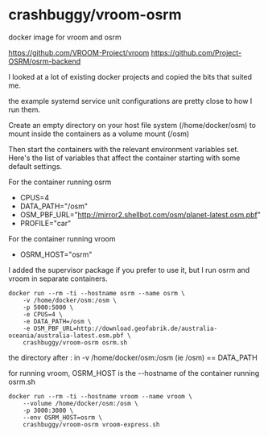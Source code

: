 # crashbuggy/vroom-osrm
docker image for vroom and osrm

https://github.com/VROOM-Project/vroom
https://github.com/Project-OSRM/osrm-backend

I looked at a lot of existing docker projects and copied the bits that
suited me. 

the example systemd service unit configurations are pretty close to
how I run them.

Create an empty directory on your host file system (/home/docker/osm) 
to mount inside the containers as a volume mount (/osm)

Then start the containers with the relevant environment variables set.
Here's the list of variables that affect the container starting with
some default settings.

For the container running osrm
* CPUS=4
* DATA_PATH="/osm"
* OSM_PBF_URL="http://mirror2.shellbot.com/osm/planet-latest.osm.pbf"
* PROFILE="car"

For the container running vroom
* OSRM_HOST="osrm"

I added the supervisor package if you prefer to use it, but I run
osrm and vroom in separate containers.

```
docker run --rm -ti --hostname osrm --name osrm \
    -v /home/docker/osm:/osm \
    -p 5000:5000 \
    -e CPUS=4 \
    -e DATA_PATH=/osm \
    -e OSM_PBF_URL=http://download.geofabrik.de/australia-oceania/australia-latest.osm.pbf \
    crashbuggy/vroom-osrm osrm.sh
```

the directory after : in -v /home/docker/osm:/osm (ie /osm) == DATA_PATH

for running vroom, OSRM_HOST is the --hostname of the container running 
osrm.sh

```
docker run --rm -ti --hostname vroom --name vroom \
    --volume /home/docker/osm:/osm \
    -p 3000:3000 \
    --env OSRM_HOST=osrm \
    crashbuggy/vroom-osrm vroom-express.sh
```
